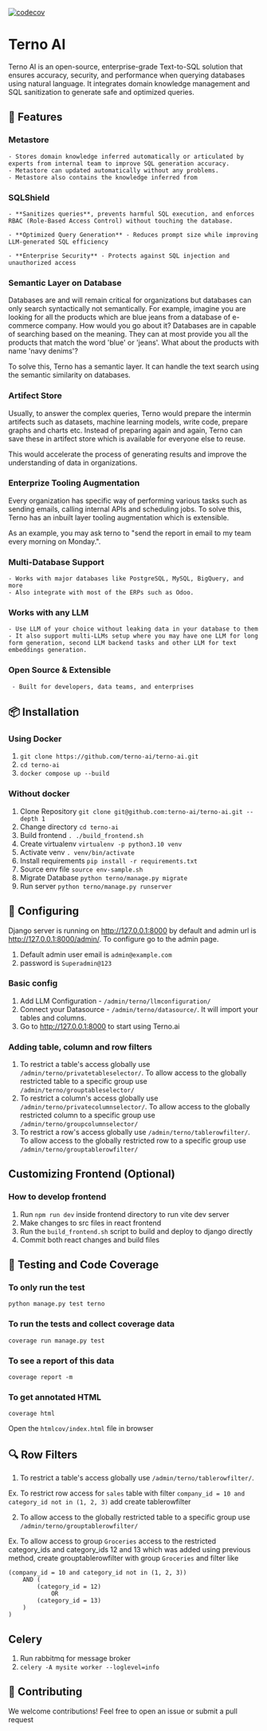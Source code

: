 [![codecov](https://codecov.io/gh/terno-ai/terno-ai/graph/badge.svg?token=J9K3H77UOZ)](https://codecov.io/gh/terno-ai/terno-ai)

# Terno AI

Terno AI is an open-source, enterprise-grade Text-to-SQL solution that ensures accuracy, security, and performance when querying databases using natural language. It integrates domain knowledge management and SQL sanitization to generate safe and optimized queries.

## 🚀 Features

### Metastore
    
    - Stores domain knowledge inferred automatically or articulated by experts from internal team to improve SQL generation accuracy. 
    - Metastore can updated automatically without any problems.
    - Metastore also contains the knowledge inferred from 

### SQLShield

    - **Sanitizes queries**, prevents harmful SQL execution, and enforces RBAC (Role-Based Access Control) without touching the database.

    - **Optimized Query Generation** - Reduces prompt size while improving LLM-generated SQL efficiency

    - **Enterprise Security** - Protects against SQL injection and unauthorized access

### Semantic Layer on Database

Databases are and will remain critical for organizations but databases can only search syntactically not semantically.
For example, imagine you are looking for all the products which are blue jeans from a database of e-commerce company. How would you go about it? Databases are in capable of searching based on the meaning. They can at most provide you all the products that match the word 'blue' or 'jeans'. What about the products with name 'navy denims'?

To solve this, Terno has a semantic layer. It can handle the text search using the semantic similarity on databases.

### Artifect Store

Usually, to answer the complex queries, Terno would prepare the intermin artifects such as datasets, machine learning models, write code, prepare graphs and charts etc. Instead of preparing again and again, Terno can save these in artifect store which is available for everyone else to reuse.

This would accelerate the process of generating results and improve the understanding of data in organizations.

### Enterprize Tooling Augmentation

Every organization has specific way of performing various tasks such as sending emails, calling internal APIs and scheduling jobs.
To solve this, Terno has an inbuilt layer tooling augmentation which is extensible. 

As an example, you may ask terno to "send the report in email to my team every morning on Monday.".

### Multi-Database Support
    
    - Works with major databases like PostgreSQL, MySQL, BigQuery, and more
    - Also integrate with most of the ERPs such as Odoo.

### Works with any LLM

    - Use LLM of your choice without leaking data in your database to them
    - It also support multi-LLMs setup where you may have one LLM for long form generation, second LLM backend tasks and other LLM for text embeddings generation.

### Open Source & Extensible
    
     - Built for developers, data teams, and enterprises


## 📦 Installation

### Using Docker

1. `git clone https://github.com/terno-ai/terno-ai.git`
2. `cd terno-ai`
3. `docker compose up --build`

### Without docker
1. Clone Repository `git clone git@github.com:terno-ai/terno-ai.git --depth 1`
2. Change directory `cd terno-ai`
3. Build frontend `. ./build_frontend.sh`
4. Create virtualenv `virtualenv -p python3.10 venv`
5. Activate venv `. venv/bin/activate`
6. Install requirements `pip install -r requirements.txt`
7. Source env file `source env-sample.sh`
8. Migrate Database `python terno/manage.py migrate`
9. Run server `python terno/manage.py runserver`

## 🔧 Configuring
Django server is running on http://127.0.0.1:8000 by default and admin url is http://127.0.0.1:8000/admin/. To configure go to the admin page. 
1. Default admin user email is `admin@example.com`  
2. password is `Superadmin@123`

### Basic config
1. Add LLM Configuration - `/admin/terno/llmconfiguration/`
2. Connect your Datasource - `/admin/terno/datasource/`. It will import your tables and columns.
3. Go to http://127.0.0.1:8000 to start using Terno.ai

### Adding table, column and row filters
1. To restrict a table's access globally use `/admin/terno/privatetableselector/`. To allow access to the globally restricted table to a specific group use `/admin/terno/grouptableselector/`
2. To restrict a column's access globally use `/admin/terno/privatecolumnselector/`. To allow access to the globally restricted column to a specific group use `/admin/terno/groupcolumnselector/`
3. To restrict a row's access globally use `/admin/terno/tablerowfilter/`. To allow access to the globally restricted row to a specific group use `/admin/terno/grouptablerowfilter/`

## Customizing Frontend (Optional)

### How to develop frontend
1. Run `npm run dev` inside frontend directory to run vite dev server
2. Make changes to src files in react frontend
3. Run the `build_frontend.sh` script to build and deploy to django directly
4. Commit both react changes and build files

## 🧪 Testing and Code Coverage

### To only run the test
`python manage.py test terno`

### To run the tests and collect coverage data
`coverage run manage.py test`

### To see a report of this data
`coverage report -m`

### To get annotated HTML
`coverage html`

Open the `htmlcov/index.html` file in browser

## 🔍 Row Filters
1. To restrict a table's access globally use `/admin/terno/tablerowfilter/`.

Ex. To restrict row access for `sales` table with filter `company_id = 10 and category_id not in (1, 2, 3)` add create tablerowfilter

2. To allow access to the globally restricted table to a specific group use `/admin/terno/grouptablerowfilter/`

Ex. To allow access to group `Groceries` access to the restricted category_ids and category_ids 12 and 13  which was added using previous method, create grouptablerowfilter with group `Groceries` and filter like
```where (
(company_id = 10 and category_id not in (1, 2, 3))
    AND (
        (category_id = 12)
            OR 
        (category_id = 13)
    )
)
```

## Celery
1. Run rabbitmq for message broker
2. `celery -A mysite worker --loglevel=info`

## 🤝 Contributing

We welcome contributions! Feel free to open an issue or submit a pull request
